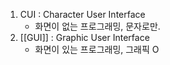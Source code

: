 
1. CUI : Character User Interface
	- 화면이 없는 프로그래밍, 문자로만.
2. [[GUI]] : Graphic User Interface
	- 화면이 있는 프로그래밍, 그래픽 O
